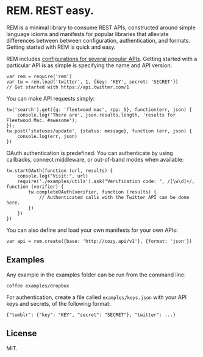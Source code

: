 # REM. REST easy.

REM is a minimal library to consume REST APIs, constructed around simple
language idioms and manifests for popular libraries that alleviate
differences between between configuration, authentication, and formats.
Getting started with REM is quick and easy.

REM includes [configurations for several popular APIs](https://github.com/timcameronryan/rem-common).
Getting started with a particular API is as simple is specifying the name and API version:

    var rem = require('rem')
    var tw = rem.load('twitter', 1, {key: 'KEY', secret: 'SECRET'})
    // Get started with https://api.twitter.com/1

You can make API requests simply:

    tw('search').get({q: 'fleetwood mac', rpp: 5}, function(err, json) {
        console.log('There are', json.results.length, 'results for Fleetwood Mac. #awesome');
    });
    tw.post('statuses/update', {status: message}, function (err, json) {
		console.log(err, json)
	})

OAuth authentication is predefined. You can authenticate by using callbacks,
connect middleware, or out-of-band modes when available:

    tw.startOAuth(function (url, results) {
    	console.log("Visit:", url)
    	require('./examples/utils').ask("Verification code: ", /[\w\d]+/, function (verifier) {
		    tw.completeOAuth(verifier, function (results) {
		        // Authenticated calls with the Twitter API can be done here.
		    })
		})
    })

You can also define and load your own manifests for your own APIs:

    var api = rem.create({base: 'http://cozy.api/v1'}, {format: 'json'})

## Examples

Any example in the examples folder can be run from the command line:

    coffee examples/dropbox

For authentication, create a file called `examples/keys.json` with your
API keys and secrets, of the following format:

    {"tumblr": {"key": "KEY", "secret": "SECRET"}, "twitter": ...}

## License

MIT.